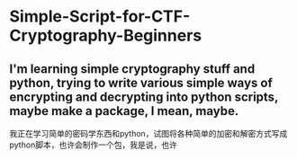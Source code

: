# Simple-Script-for-CTF-Cryptography-Beginners
I'm learning simple cryptography stuff and python, trying to write various simple ways of encrypting and decrypting into python scripts, maybe make a package, I mean, maybe.
-----------------------------
我正在学习简单的密码学东西和python，试图将各种简单的加密和解密方式写成python脚本，也许会制作一个包，我是说，也许

